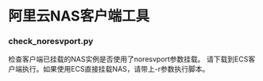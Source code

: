 # 阿里云NAS客户端工具

### check_noresvport.py
检查客户端已挂载的NAS实例是否使用了noresvport参数挂载。
请下载到ECS客户端执行。如果使用ECS直接挂载NAS，请带上-r参数执行脚本。
